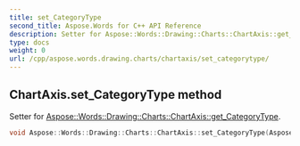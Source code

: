 ```yaml
---
title: set_CategoryType
second_title: Aspose.Words for C++ API Reference
description: Setter for Aspose::Words::Drawing::Charts::ChartAxis::get_CategoryType. 
type: docs
weight: 0
url: /cpp/aspose.words.drawing.charts/chartaxis/set_categorytype/
---
```

## ChartAxis.set_CategoryType method


Setter for [Aspose::Words::Drawing::Charts::ChartAxis::get_CategoryType](./get_categorytype/).

```cpp
void Aspose::Words::Drawing::Charts::ChartAxis::set_CategoryType(Aspose::Words::Drawing::Charts::AxisCategoryType value)
```

